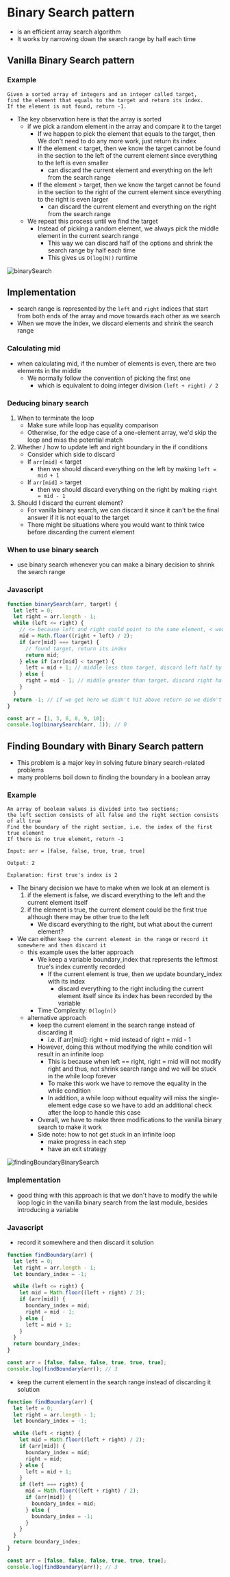 # Binary Search pattern

- is an efficient array search algorithm
- It works by narrowing down the search range by half each time

## Vanilla Binary Search pattern

### Example

```
Given a sorted array of integers and an integer called target,
find the element that equals to the target and return its index.
If the element is not found, return -1.
```

- The key observation here is that the array is sorted
  - if we pick a random element in the array and compare it to the target
    - If we happen to pick the element that equals to the target, then We don't need to do any more work, just return its index
    - If the element < target, then we know the target cannot be found in the section to the left of the current element since everything to the left is even smaller
      - can discard the current element and everything on the left from the search range
    - If the element > target, then we know the target cannot be found in the section to the right of the current element since everything to the right is even larger
      - can discard the current element and everything on the right from the search range
  - We repeat this process until we find the target
    - Instead of picking a random element, we always pick the middle element in the current search range
      - This way we can discard half of the options and shrink the search range by half each time
      - This gives us `O(log(N))` runtime

![binarySearch](../images/binarySearch.gif)

## Implementation

- search range is represented by the `left` and `right` indices that start from both ends of the array and move towards each other as we search
- When we move the index, we discard elements and shrink the search range

### Calculating mid

- when calculating mid, if the number of elements is even, there are two elements in the middle
  - We normally follow the convention of picking the first one
    - which is equivalent to doing integer division `(left + right) / 2`

### Deducing binary search

1. When to terminate the loop
   - Make sure while loop has equality comparison
   - Otherwise, for the edge case of a one-element array, we'd skip the loop and miss the potential match
2. Whether / how to update left and right boundary in the if conditions
   - Consider which side to discard
   - If `arr[mid]` < target
     - then we should discard everything on the left by making `left = mid + 1`
   - If `arr[mid]` > target
     - then we should discard everything on the right by making `right = mid - 1`
3. Should I discard the current element?
   - For vanilla binary search, we can discard it since it can't be the final answer if it is not equal to the target
   - There might be situations where you would want to think twice before discarding the current element

### When to use binary search

- use binary search whenever you can make a binary decision to shrink the search range

### Javascript

```javascript
function binarySearch(arr, target) {
  let left = 0;
  let right = arr.length - 1;
  while (left <= right) {
    // <= because left and right could point to the same element, < would miss it
    mid = Math.floor((right + left) / 2);
    if (arr[mid] === target) {
      // found target, return its index
      return mid;
    } else if (arr[mid] < target) {
      left = mid + 1; // middle less than target, discard left half by making left search boundary `mid + 1`
    } else {
      right = mid - 1; // middle greater than target, discard right half by making right search boundary `mid - 1`
    }
  }
  return -1; // if we get here we didn't hit above return so we didn't find target
}

const arr = [1, 3, 6, 8, 9, 10];
console.log(binarySearch(arr, 1)); // 0
```

## Finding Boundary with Binary Search pattern

- This problem is a major key in solving future binary search-related problems
- many problems boil down to finding the boundary in a boolean array

### Example

```
An array of boolean values is divided into two sections;
the left section consists of all false and the right section consists of all true
Find the boundary of the right section, i.e. the index of the first true element
If there is no true element, return -1

Input: arr = [false, false, true, true, true]

Output: 2

Explanation: first true's index is 2
```

- The binary decision we have to make when we look at an element is
  1. if the element is false, we discard everything to the left and the current element itself
  2. if the element is true, the current element could be the first true although there may be other true to the left
     - We discard everything to the right, but what about the current element?
- We can either `keep the current element in the range` or `record it somewhere and then discard it`
  - this example uses the latter approach
    - We keep a variable boundary_index that represents the leftmost true's index currently recorded
      - If the current element is true, then we update boundary_index with its index
        - discard everything to the right including the current element itself since its index has been recorded by the variable
    - Time Complexity: `O(log(n))`
  - alternative approach
    - keep the current element in the search range instead of discarding it
      - i.e. if arr[mid]: right = mid instead of right = mid - 1
    - However, doing this without modifying the while condition will result in an infinite loop
      - This is because when left == right, right = mid will not modify right and thus, not shrink search range and we will be stuck in the while loop forever
      - To make this work we have to remove the equality in the while condition
      - In addition, a while loop without equality will miss the single-element edge case so we have to add an additional check after the loop to handle this case
    - Overall, we have to make three modifications to the vanilla binary search to make it work
    - Side note: how to not get stuck in an infinite loop
      - make progress in each step
      - have an exit strategy

![findingBoundaryBinarySearch](../images/findingBoundaryBinarySearch.gif)

### Implementation

- good thing with this approach is that we don't have to modify the while loop logic in the vanilla binary search from the last module, besides introducing a variable

### Javascript

- record it somewhere and then discard it solution

```javascript
function findBoundary(arr) {
  let left = 0;
  let right = arr.length - 1;
  let boundary_index = -1;

  while (left <= right) {
    let mid = Math.floor((left + right) / 2);
    if (arr[mid]) {
      boundary_index = mid;
      right = mid - 1;
    } else {
      left = mid + 1;
    }
  }
  return boundary_index;
}

const arr = [false, false, false, true, true, true];
console.log(findBoundary(arr)); // 3
```

- keep the current element in the search range instead of discarding it solution

```javascript
function findBoundary(arr) {
  let left = 0;
  let right = arr.length - 1;
  let boundary_index = -1;

  while (left < right) {
    let mid = Math.floor((left + right) / 2);
    if (arr[mid]) {
      boundary_index = mid;
      right = mid;
    } else {
      left = mid + 1;
    }
    if (left === right) {
      mid = Math.floor((left + right) / 2);
      if (arr[mid]) {
        boundary_index = mid;
      } else {
        boundary_index = -1;
      }
    }
  }
  return boundary_index;
}

const arr = [false, false, false, true, true, true];
console.log(findBoundary(arr)); // 3
```
